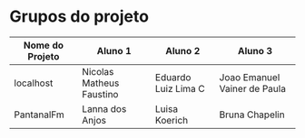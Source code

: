 # Grupos do projeto

Nome do Projeto | Aluno 1 | Aluno 2 | Aluno 3
---|------|-----------|-----
localhost | Nicolas Matheus Faustino | Eduardo Luiz Lima C | Joao Emanuel Vainer de Paula
PantanalFm | Lanna dos Anjos | Luisa Koerich | Bruna Chapelin
